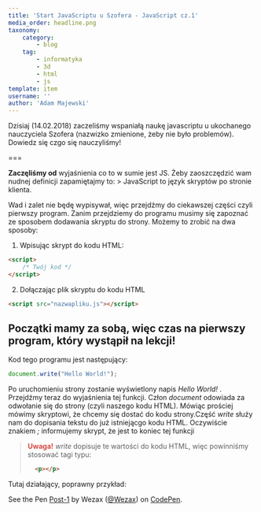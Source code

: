 ```yaml
---
title: 'Start JavaScriptu u Szofera - JavaScript cz.1'
media_order: headline.png
taxonomy:
    category:
        - blog
    tag:
        - informatyka
        - 3d
        - html
        - js
template: item
username: ''
author: 'Adam Majewski'
---
```


Dzisiaj (14.02.2018) zaczeliśmy wspaniałą naukę javascriptu u ukochanego nauczyciela Szofera (nazwizko zmienione, żeby nie było problemów). Dowiedz się czgo się nauczyliśmy!

===

**Zaczęliśmy od** wyjaśnienia co to w sumie jest JS. Żeby zaoszczędzić wam nudnej definicji zapamiętajmy to:
 	> JavaScript to język skryptów po stronie klienta. 

Wad i zalet nie będę wypisywał, więc przejdźmy do ciekawszej części czyli pierwszy program. Zanim przejdziemy do programu musimy się zapoznać ze sposobem dodawania skryptu do strony. Możemy to zrobić na dwa sposoby:
1. Wpisując skrypt do kodu HTML:
```html
<script>
    /* Twój kod */
</script>
```
2. Dołączając plik skryptu do kodu HTML
```html
<script src="nazwapliku.js"></script>
```

## Początki mamy za sobą, więc czas na pierwszy program, który wystąpił na lekcji!
Kod tego programu jest następujący: 
```js
document.write("Hello World!");
```
Po uruchomieniu strony zostanie wyświetlony napis _Hello World!_ . Przejdźmy teraz do wyjaśnienia tej funkcji.
Człon _document_ odowiada za odwołanie się do strony (czyli naszego kodu HTML). Mówiąc prościej mówimy skryptowi, że chcemy się dostać do kodu strony.Część _write_ służy nam do dopisania tekstu do już istniejącgo kodu HTML. Oczywiście znakiem _;_ informujemy skrypt, że jest to koniec tej funkcji

> <span style="color: #d84843"><b>Uwaga!</b></span>
> _write_ dopisuje te wartości do kodu HTML, więc powinniśmy stosować tagi typu:
> ```html 
> 	<p></p>
> ```

Tutaj działający, poprawny przykład:

<p data-height="265" data-theme-id="0" data-slug-hash="QQMzJz" data-default-tab="js,result" data-user="Wezax" data-embed-version="2" data-pen-title="Post-1" class="codepen">See the Pen <a href="https://codepen.io/Wezax/pen/QQMzJz/">Post-1</a> by Wezax (<a href="https://codepen.io/Wezax">@Wezax</a>) on <a href="https://codepen.io">CodePen</a>.</p>
<script async src="https://production-assets.codepen.io/assets/embed/ei.js"></script>


